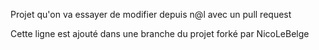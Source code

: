 Projet qu'on va essayer de modifier depuis n@l avec un pull request

Cette ligne est ajouté dans une branche du projet forké par NicoLeBelge
